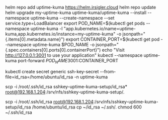 helm repo add uptime-kuma https://helm.irsigler.cloud
helm repo update
helm upgrade my-uptime-kuma uptime-kuma/uptime-kuma --install --namespace uptime-kuma --create-namespace --set service.type=LoadBalancer
export POD_NAME=$(kubectl get pods --namespace uptime-kuma -l "app.kubernetes.io/name=uptime-kuma,app.kubernetes.io/instance=my-uptime-kuma" -o jsonpath="{.items[0].metadata.name}")
    export CONTAINER_PORT=$(kubectl get pod --namespace uptime-kuma $POD_NAME -o jsonpath="{.spec.containers[0].ports[0].containerPort}")
    echo "Visit http://127.0.0.1:3001 to use your application"
    kubectl --namespace uptime-kuma port-forward $POD_NAME 3001:$CONTAINER_PORT


kubectl create secret generic ssh-key-secret --from-file=id_rsa=/home/ubuntu/id_rsa -n uptime-kuma

scp -i /root/.ssh/id_rsa sshkey-uptime-kuma-setup/id_rsa* root@192.168.1.204:/srv/nfs/sshkey-uptime-kuma-setup/.

scp -i /root/.ssh/id_rsa root@192.168.1.204:/srv/nfs/sshkey-uptime-kuma-setup/id_rsa /home/ubuntu/id_rsa
cp ~/id_rsa ~/.ssh/.
chmod 600 ~/.ssh/id_rsa
